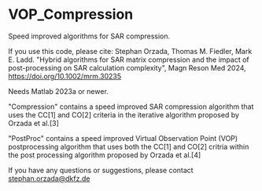 # VOP_Compression

Speed improved algorithms for SAR compression.

If you use this code, please cite:
Stephan Orzada, Thomas M. Fiedler, Mark E. Ladd. "Hybrid algorithms for SAR matrix compression and the impact of post-processing on SAR calculation complexity", Magn Reson Med 2024, https://doi.org/10.1002/mrm.30235

Needs Matlab 2023a or newer.

"Compression" contains a speed improved SAR compression algorithm that uses the CC[1] and CO[2] criteria in the iterative algorithm proposed by Orzada et al.[3]

"PostProc" contains a speed improved Virtual Observation Point (VOP) postprocessing algorithm that uses both the CC[1] and CO[2] critria within the post processing algorithm proposed by Orzada et al.[4]

If you have any questions or suggestions, please contact stephan.orzada@dkfz.de
